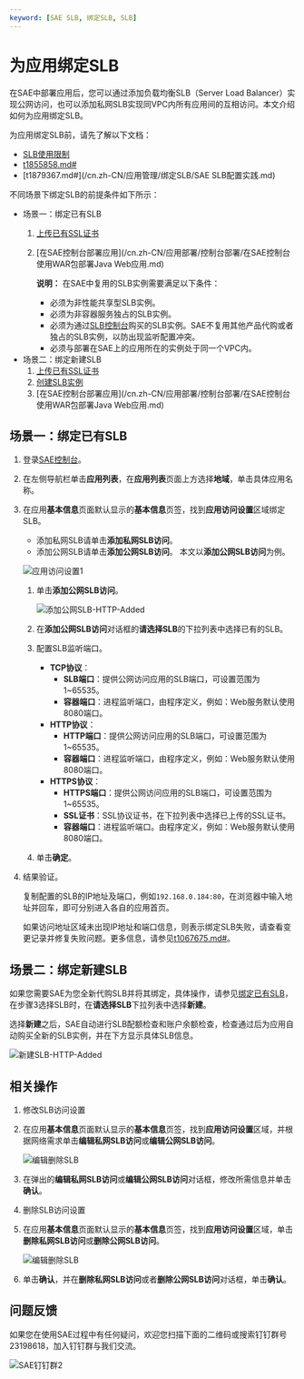 ```yaml
---
keyword: [SAE SLB, 绑定SLB, SLB]
---
```


# 为应用绑定SLB

在SAE中部署应用后，您可以通过添加负载均衡SLB（Server Load Balancer）实现公网访问，也可以添加私网SLB实现同VPC内所有应用间的互相访问。本文介绍如何为应用绑定SLB。

为应用绑定SLB前，请先了解以下文档：

-   [SLB使用限制](/cn.zh-CN/传统型负载均衡CLB/CLB用户指南/产品限制/使用限制.md)
-   [t1855858.md\#](/cn.zh-CN/应用管理/绑定SLB/SLB使用说明.md)
-   [t1879367.md\#](/cn.zh-CN/应用管理/绑定SLB/SAE SLB配置实践.md)

不同场景下绑定SLB的前提条件如下所示：

-   场景一：绑定已有SLB
    1.  [上传已有SSL证书](/cn.zh-CN/传统型负载均衡CLB/CLB用户指南/证书管理/创建证书/概述.md)
    2.  [在SAE控制台部署应用](/cn.zh-CN/应用部署/控制台部署/在SAE控制台使用WAR包部署Java Web应用.md)

        **说明：** 在SAE中复用的SLB实例需要满足以下条件：

        -   必须为非性能共享型SLB实例。
        -   必须为非容器服务独占的SLB实例。
        -   必须为通过[SLB控制台](https://slb.console.aliyun.com/)购买的SLB实例。SAE不复用其他产品代购或者独占的SLB实例，以防出现监听配置冲突。
        -   必须与部署在SAE上的应用所在的实例处于同一个VPC内。
-   场景二：绑定新建SLB
    1.  [上传已有SSL证书](/cn.zh-CN/传统型负载均衡CLB/CLB用户指南/证书管理/创建证书/概述.md)
    2.  [创建SLB实例](/cn.zh-CN/传统型负载均衡CLB/CLB快速入门/创建负载均衡实例.md)
    3.  [在SAE控制台部署应用](/cn.zh-CN/应用部署/控制台部署/在SAE控制台使用WAR包部署Java Web应用.md)

## 场景一：绑定已有SLB

1.  登录[SAE控制台](https://sae.console.aliyun.com)。

2.  在左侧导航栏单击**应用列表**，在**应用列表**页面上方选择**地域**，单击具体应用名称。

3.  在应用**基本信息**页面默认显示的**基本信息**页签，找到**应用访问设置**区域绑定SLB。

    -   添加私网SLB请单击**添加私网SLB访问**。
    -   添加公网SLB请单击**添加公网SLB访问**。
    本文以**添加公网SLB访问**为例。

    ![应用访问设置1](https://static-aliyun-doc.oss-accelerate.aliyuncs.com/assets/img/zh-CN/5565913061/p56572.png)

    1.  单击**添加公网SLB访问**。

        ![添加公网SLB-HTTP-Added](https://static-aliyun-doc.oss-accelerate.aliyuncs.com/assets/img/zh-CN/3509615161/p246352.png)

    2.  在**添加公网SLB访问**对话框的**请选择SLB**的下拉列表中选择已有的SLB。

    3.  配置SLB监听端口。

        -   **TCP协议**：
            -   **SLB端口**：提供公网访问应用的SLB端口，可设置范围为1~65535。
            -   **容器端口**：进程监听端口，由程序定义，例如：Web服务默认使用8080端口。
        -   **HTTP协议**：
            -   **HTTP端口**：提供公网访问应用的SLB端口，可设置范围为1~65535。
            -   **容器端口**：进程监听端口，由程序定义，例如：Web服务默认使用8080端口。
        -   **HTTPS协议**：
            -   **HTTPS端口**：提供公网访问应用的SLB端口，可设置范围为1~65535。
            -   **SSL证书**：SSL协议证书，在下拉列表中选择已上传的SSL证书。
            -   **容器端口**：进程监听端口。由程序定义，例如：Web服务默认使用8080端口。
    4.  单击**确定**。

4.  结果验证。

    复制配置的SLB的IP地址及端口，例如`192.168.0.184:80`，在浏览器中输入地址并回车，即可分别进入各自的应用首页。

    如果访问地址区域未出现IP地址和端口信息，则表示绑定SLB失败，请查看变更记录并修复失败问题。更多信息，请参见[t1067675.md\#](/cn.zh-CN/应用管理/应用变更记录/查看变更记录.md)。


## 场景二：绑定新建SLB

如果您需要SAE为您全新代购SLB并将其绑定，具体操作，请参见[绑定已有SLB](#section_ibx_pk9_9p1)，在步骤3选择SLB时，在**请选择SLB**下拉列表中选择**新建**。

选择**新建**之后，SAE自动进行SLB配额检查和账户余额检查，检查通过后为应用自动购买全新的SLB实例，并在下方显示具体SLB信息。

![新建SLB-HTTP-Added](https://static-aliyun-doc.oss-accelerate.aliyuncs.com/assets/img/zh-CN/4509615161/p246353.png)

## 相关操作

1.  修改SLB访问设置
2.  在应用**基本信息**页面默认显示的**基本信息**页签，找到**应用访问设置**区域，并根据网络需求单击**编辑私网SLB访问**或**编辑公网SLB访问**。

    ![编辑删除SLB](https://static-aliyun-doc.oss-accelerate.aliyuncs.com/assets/img/zh-CN/5565913061/p57199.png)

3.  在弹出的**编辑私网SLB访问**或**编辑公网SLB访问**对话框，修改所需信息并单击**确认**。


1.  删除SLB访问设置
2.  在应用**基本信息**页面默认显示的**基本信息**页签，找到**应用访问设置**区域，单击**删除私网SLB访问**或**删除公网SLB访问**。

    ![编辑删除SLB](https://static-aliyun-doc.oss-accelerate.aliyuncs.com/assets/img/zh-CN/5565913061/p57199.png)

3.  单击**确认**，并在**删除私网SLB访问**或者**删除公网SLB访问**对话框，单击**确认**。


## 问题反馈

如果您在使用SAE过程中有任何疑问，欢迎您扫描下面的二维码或搜索钉钉群号23198618，加入钉钉群与我们交流。

![SAE钉钉群2](https://static-aliyun-doc.oss-accelerate.aliyuncs.com/assets/img/zh-CN/1176199061/p72048.png)

